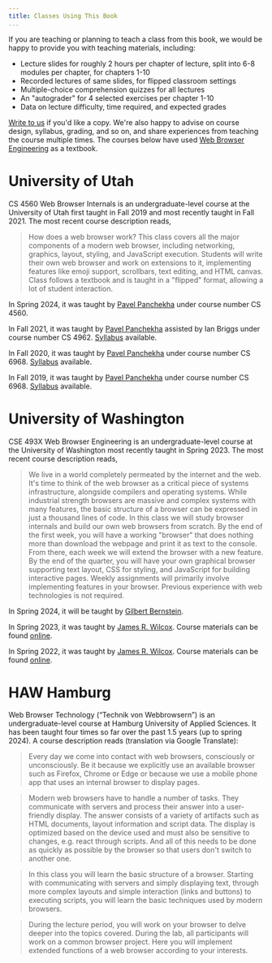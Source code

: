 ```yaml
---
title: Classes Using This Book
...
```


If you are teaching or planning to teach a class from this book, we
would be happy to provide you with teaching materials, including:

- Lecture slides for roughly 2 hours per chapter of lecture, split
  into 6-8 modules per chapter, for chapters 1-10
- Recorded lectures of same slides, for flipped classroom settings
- Multiple-choice comprehension quizzes for all lectures
- An "autograder" for 4 selected exercises per chapter 1-10
- Data on lecture difficulty, time required, and expected grades

[Write to us][contact] if you'd like a copy. We're also happy to
advise on course design, syllabus, grading, and so on, and share
experiences from teaching the course multiple times. The courses below
have used [Web Browser Engineering](index.md) as a textbook.

[contact]: mailto:author@browser.engineering

# University of Utah

CS 4560 Web Browser Internals is an undergraduate-level course at the
University of Utah first taught in Fall 2019 and most recently taught
in Fall 2021. The most recent course description reads,

> How does a web browser work? This class covers all the major
> components of a modern web browser, including networking, graphics,
> layout, styling, and JavaScript execution. Students will write their
> own web browser and work on extensions to it, implementing features
> like emoji support, scrollbars, text editing, and HTML canvas. Class
> follows a textbook and is taught in a "flipped" format, allowing a
> lot of student interaction.


In Spring 2024, it was taught by [Pavel
Panchekha](https://pavpanchekha.com) under course number CS 4560.

In Fall 2021, it was taught by [Pavel
Panchekha](https://pavpanchekha.com) assisted by Ian Briggs under
course number CS 4962.
[Syllabus](https://pavpanchekha.com/teach/wbe-fa21-syllabus.pdf)
available.

In Fall 2020, it was taught by [Pavel
Panchekha](https://pavpanchekha.com) under course number CS 6968.
[Syllabus](https://pavpanchekha.com/teach/wbe-fa20-syllabus.pdf)
available.

In Fall 2019, it was taught by [Pavel
Panchekha](https://pavpanchekha.com) under course number CS 6968.
[Syllabus](https://pavpanchekha.com/teach/wbe-fa19-syllabus.pdf)
available.

# University of Washington

CSE 493X Web Browser Engineering is an undergraduate-level course at
the University of Washington most recently taught in Spring 2023. The
most recent course description reads,

> We live in a world completely permeated by the internet and the web.
> It's time to think of the web browser as a critical piece of systems
> infrastructure, alongside compilers and operating systems. While
> industrial strength browsers are massive and complex systems with
> many features, the basic structure of a browser can be expressed in
> just a thousand lines of code. In this class we will study browser
> internals and build our own web browsers from scratch. By the end of
> the first week, you will have a working "browser" that does nothing
> more than download the webpage and print it as text to the console.
> From there, each week we will extend the browser with a new feature.
> By the end of the quarter, you will have your own graphical browser
> supporting text layout, CSS for styling, and JavaScript for building
> interactive pages. Weekly assignments will primarily involve
> implementing features in your browser. Previous experience with web
> technologies is not required.

In Spring 2024, it will be taught by [Gilbert
Bernstein](http://www.gilbertbernstein.com/).

In Spring 2023, it was taught by [James R. Wilcox](https://jamesrwilcox.com).
Course materials can be found [online](https://courses.cs.washington.edu/courses/cse493x/23sp/).

In Spring 2022, it was taught by [James R. Wilcox](https://jamesrwilcox.com).
Course materials can be found [online](https://courses.cs.washington.edu/courses/cse490x/22sp/).

# HAW Hamburg

Web Browser Technology (“Technik von Webbrowsern”) is an
undergraduate-level course at Hamburg University of Applied Sciences.
It has been taught four times so far over the past 1.5 years (up to
spring 2024). A course description reads (translation via Google Translate):

> Every day we come into contact with web browsers, consciously or
> unconsciously. Be it because we explicitly use an available browser
> such as Firefox, Chrome or Edge or because we use a
> mobile phone app that uses an internal browser to display pages.

> Modern web browsers have to handle a number of tasks. They communicate with
> servers and process their answer into a user-friendly display. The answer
> consists of a variety of artifacts such as HTML documents, layout
> information and script data. The display is optimized based on the device used
> and must also be sensitive to changes, e.g. react through scripts. And all
> of this needs to be done as quickly as possible by the browser so that users
> don't switch to another one.

> In this class you will learn the basic structure of a browser. Starting with
> communicating with servers and simply displaying text, through more complex
> layouts and simple interaction (links and buttons) to executing scripts, you
> will learn the basic techniques used by modern browsers.

> During the lecture period, you will work on your browser to delve deeper into
> the topics covered. During the lab, all participants will work on a
> common browser project. Here you will implement extended functions of a web
> browser according to your interests.
